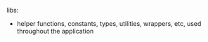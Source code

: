 libs: 
- helper functions, constants, types, utilities, wrappers, etc, used throughout the application
